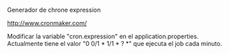 Generador de chrone expression

http://www.cronmaker.com/

Modificar la variable "cron.expression" en el application.properties.
Actualmente tiene el valor "0 0/1 * 1/1 * ? *" que ejecuta el job cada minuto. 